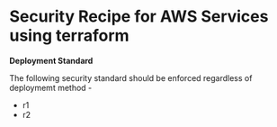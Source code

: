 # Security Recipe for AWS Services using terraform

**Deployment Standard**

The following security standard should be enforced regardless of deploymemt method -

* r1
* r2
